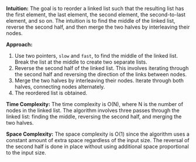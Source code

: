 **Intuition:**
The goal is to reorder a linked list such that the resulting list has the first element, the last element, the second element, the second-to-last element, and so on. The intuition is to find the middle of the linked list, reverse the second half, and then merge the two halves by interleaving their nodes.

**Approach:**
1. Use two pointers, `slow` and `fast`, to find the middle of the linked list. Break the list at the middle to create two separate lists.
2. Reverse the second half of the linked list. This involves iterating through the second half and reversing the direction of the links between nodes.
3. Merge the two halves by interleaving their nodes. Iterate through both halves, connecting nodes alternately.
4. The reordered list is obtained.

**Time Complexity:**
The time complexity is O(N), where N is the number of nodes in the linked list. The algorithm involves three passes through the linked list: finding the middle, reversing the second half, and merging the two halves.

**Space Complexity:**
The space complexity is O(1) since the algorithm uses a constant amount of extra space regardless of the input size. The reversal of the second half is done in place without using additional space proportional to the input size.